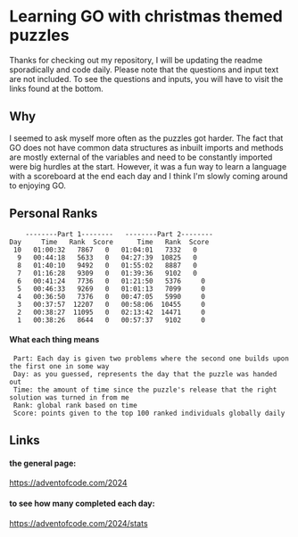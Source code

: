 # Learning GO with christmas themed puzzles
Thanks for checking out my repository, I will be updating the readme sporadically and code daily. Please note that the questions and input text are not included. To see the questions and inputs, you will have to visit the links found at the bottom.
## Why
I seemed to ask myself more often as the puzzles got harder. The fact that GO does not have common data structures as inbuilt imports and methods are mostly external of the variables and need to be constantly imported were big hurdles at the start. However, it was a fun way to learn a language with a scoreboard at the end each day and I think I'm slowly coming  around to enjoying GO.
## Personal Ranks
```
  	--------Part 1--------   --------Part 2--------
Day   	Time   Rank  Score   	Time   Rank  Score
 10   01:00:32   7867   0   01:04:01   7332   0
  9   00:44:18   5633   0   04:27:39  10825   0
  8   01:40:10   9492   0   01:55:02   8887   0
  7   01:16:28   9309   0   01:39:36   9102   0
  6   00:41:24   7736  	0   01:21:50   5376  	0
  5   00:46:33   9269  	0   01:01:13   7099  	0
  4   00:36:50   7376  	0   00:47:05   5990  	0
  3   00:37:57  12207  	0   00:58:06  10455  	0
  2   00:38:27  11095  	0   02:13:42  14471  	0
  1   00:38:26   8644  	0   00:57:37   9102  	0
```
#### What each thing means
```
 Part: Each day is given two problems where the second one builds upon the first one in some way
 Day: as you guessed, represents the day that the puzzle was handed out
 Time: the amount of time since the puzzle's release that the right solution was turned in from me
 Rank: global rank based on time
 Score: points given to the top 100 ranked individuals globally daily
```
## Links
#### the general page:
https://adventofcode.com/2024
#### to see how many completed each day:
https://adventofcode.com/2024/stats

